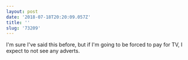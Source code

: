 ```yaml
---
layout: post
date: '2018-07-18T20:20:09.057Z'
title: ''
slug: '73209'
---
```

I&#39;m sure I&#39;ve said this before, but if I&#39;m going to be forced to pay for TV, I expect to not see any adverts.
